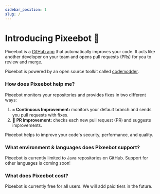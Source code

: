 ```yaml
---
sidebar_position: 1
slug: /
---
```


# Introducing Pixeebot 👋

Pixeebot is a [GitHub app](https://github.com/apps/pixeebot/) that automatically improves your code. It acts like another developer on your team and opens pull requests (PRs) for you to review and merge.

Pixeebot is powered by an open source toolkit called [codemodder](https://codemodder.io/).

### How does Pixeebot help me?

Pixeebot monitors your repositories and provides fixes in two different ways:

1. :on: **Continuous Improvement:** monitors your default branch and sends you pull requests with fixes.
2. :seedling: **PR Improvement:** checks each new pull request (PR) and suggests improvements.

Pixeebot helps to improve your code's security, performance, and quality.

### What environment & languages does Pixeebot support?

Pixeebot is currently limited to Java repositories on GitHub. Support for other languages is coming soon!

### What does Pixeebot cost?

Pixeebot is currently free for all users. We will add paid tiers in the future.
